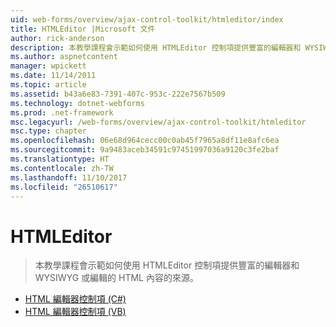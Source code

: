 ```yaml
---
uid: web-forms/overview/ajax-control-toolkit/htmleditor/index
title: HTMLEditor |Microsoft 文件
author: rick-anderson
description: 本教學課程會示範如何使用 HTMLEditor 控制項提供豐富的編輯器和 WYSIWYG 或編輯的 HTML 內容的來源。
ms.author: aspnetcontent
manager: wpickett
ms.date: 11/14/2011
ms.topic: article
ms.assetid: b43a6e83-7391-407c-953c-222e7567b509
ms.technology: dotnet-webforms
ms.prod: .net-framework
msc.legacyurl: /web-forms/overview/ajax-control-toolkit/htmleditor
msc.type: chapter
ms.openlocfilehash: 06e68d964cecc00c0ab45f7965a8df11e8afc6ea
ms.sourcegitcommit: 9a9483aceb34591c97451997036a9120c3fe2baf
ms.translationtype: HT
ms.contentlocale: zh-TW
ms.lasthandoff: 11/10/2017
ms.locfileid: "26510617"
---
```

<a name="htmleditor"></a>HTMLEditor
====================
> 本教學課程會示範如何使用 HTMLEditor 控制項提供豐富的編輯器和 WYSIWYG 或編輯的 HTML 內容的來源。


- [HTML 編輯器控制項 (C#)](how-do-i-use-the-html-editor-control-cs.md)
- [HTML 編輯器控制項 (VB)](how-do-i-use-the-html-editor-control-vb.md)
